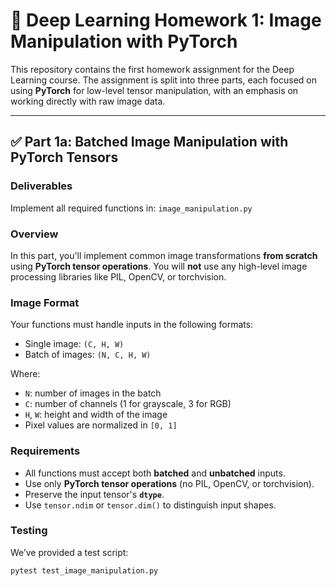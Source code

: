 # 🧠 Deep Learning Homework 1: Image Manipulation with PyTorch

This repository contains the first homework assignment for the Deep Learning course. The assignment is split into three parts, each focused on using **PyTorch** for low-level tensor manipulation, with an emphasis on working directly with raw image data.

---

## ✅ Part 1a: Batched Image Manipulation with PyTorch Tensors

### Deliverables
Implement all required functions in: `image_manipulation.py`

### Overview

In this part, you'll implement common image transformations **from scratch** using **PyTorch tensor operations**. You will **not** use any high-level image processing libraries like PIL, OpenCV, or torchvision.

### Image Format

Your functions must handle inputs in the following formats:

- Single image: `(C, H, W)`
- Batch of images: `(N, C, H, W)`

Where:
- `N`: number of images in the batch  
- `C`: number of channels (1 for grayscale, 3 for RGB)  
- `H`, `W`: height and width of the image  
- Pixel values are normalized in `[0, 1]`

### Requirements

- All functions must accept both **batched** and **unbatched** inputs.
- Use only **PyTorch tensor operations** (no PIL, OpenCV, or torchvision).
- Preserve the input tensor's **`dtype`**.
- Use `tensor.ndim` or `tensor.dim()` to distinguish input shapes.

### Testing

We’ve provided a test script:

```bash
pytest test_image_manipulation.py
```

